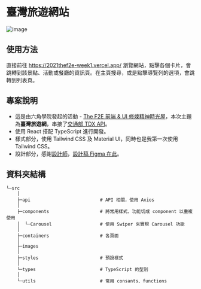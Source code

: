 # 臺灣旅遊網站
![image](https://user-images.githubusercontent.com/69808055/179402013-41e767e2-04d8-40f9-9d8a-440a56cc129a.png)

## 使用方法
直接前往 https://2021thef2e-week1.vercel.app/ 瀏覽網站，點擊各個卡片，會跳轉到該景點、活動或餐廳的資訊頁。在主頁搜尋，或是點擊導覽列的選項，會跳轉到列表頁。

## 專案說明
- 這是由六角學院發起的活動 - [The F2E 前端 & UI 修煉精神時光屋](https://2021.thef2e.com/)，本次主題為**臺灣旅遊網**，串接了[交通部 TDX API](https://tdx.transportdata.tw/)。
- 使用 React 搭配 TypeScript 進行開發。
- 樣式部分，使用 Tailwind CSS 及 Material UI，同時也是我第一次使用 Tailwind CSS。
- 設計部分，感謝[設計師](https://2021.thef2e.com/users/6296427084285739247/)，[設計稿 Figma 在此](https://www.figma.com/file/5HQAZ2bunGNKma2fwU0aNZ/The-F2E-3rd---Week1-%E5%8F%B0%E7%81%A3%E6%97%85%E9%81%8A%E6%99%AF%E9%BB%9E%E5%B0%8E%E8%A6%BD?node-id=5%3A1106)。

## 資料夾結構
```
└─src
    │
    ├─api                          # API 相關，使用 Axios
    │
    ├─components                   # 將常用樣式、功能切成 component 以重複使用
    │  └─Carousel                  # 使用 Swiper 來實現 Carousel 功能
    │
    ├─containers                   # 各頁面
    │
    ├─images
    │
    ├─styles                       # 預設樣式
    │
    └─types                        # TypeScript 的型別
    │
    └─utils                        # 常用 consants、functions
```
